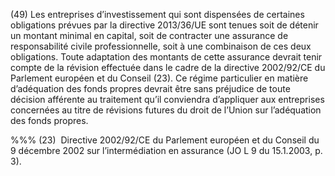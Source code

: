 (49) Les entreprises d’investissement qui sont dispensées de certaines obligations prévues par la directive 2013/36/UE sont tenues soit de détenir un montant minimal en capital, soit de contracter une assurance de responsabilité civile professionnelle, soit à une combinaison de ces deux obligations. Toute adaptation des montants de cette assurance devrait tenir compte de la révision effectuée dans le cadre de la directive 2002/92/CE du Parlement européen et du Conseil (23). Ce régime particulier en matière d’adéquation des fonds propres devrait être sans préjudice de toute décision afférente au traitement qu’il conviendra d’appliquer aux entreprises concernées au titre de révisions futures du droit de l’Union sur l’adéquation des fonds propres.

%%% (23)  Directive 2002/92/CE du Parlement européen et du Conseil du 9 décembre 2002 sur l’intermédiation en assurance (JO L 9 du 15.1.2003, p. 3).